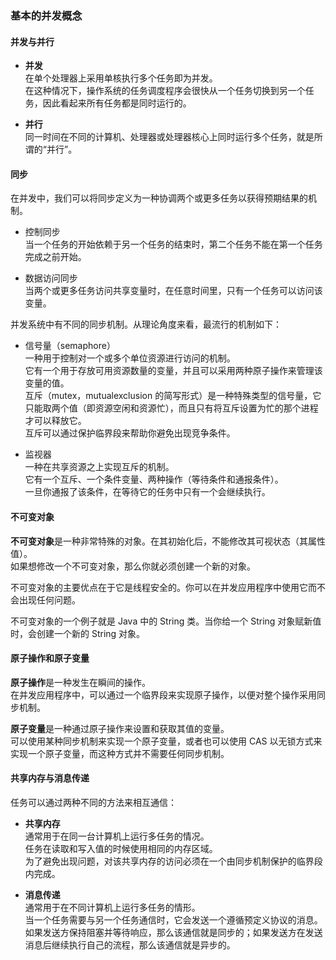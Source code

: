 ### 基本的并发概念
#### 并发与并行
-	**并发**  
在单个处理器上采用单核执行多个任务即为并发。  
在这种情况下，操作系统的任务调度程序会很快从一个任务切换到另一个任务，因此看起来所有任务都是同时运行的。  
 
-	**并行**  
同一时间在不同的计算机、处理器或处理器核心上同时运行多个任务，就是所谓的“并行”。

#### 同步
在并发中，我们可以将同步定义为一种协调两个或更多任务以获得预期结果的机制。
-	控制同步  
当一个任务的开始依赖于另一个任务的结束时，第二个任务不能在第一个任务完成之前开始。
  
-	数据访问同步  
当两个或更多任务访问共享变量时，在任意时间里，只有一个任务可以访问该变量。  

并发系统中有不同的同步机制。从理论角度来看，最流行的机制如下：
-	信号量（semaphore）  
一种用于控制对一个或多个单位资源进行访问的机制。  
它有一个用于存放可用资源数量的变量，并且可以采用两种原子操作来管理该变量的值。  
互斥（mutex，mutualexclusion 的简写形式）是一种特殊类型的信号量，它只能取两个值（即资源空闲和资源忙），而且只有将互斥设置为忙的那个进程才可以释放它。  
互斥可以通过保护临界段来帮助你避免出现竞争条件。
  
-	监视器  
一种在共享资源之上实现互斥的机制。  
它有一个互斥、一个条件变量、两种操作（等待条件和通报条件）。  
一旦你通报了该条件，在等待它的任务中只有一个会继续执行。  

#### 不可变对象
**不可变对象**是一种非常特殊的对象。在其初始化后，不能修改其可视状态（其属性值）。  
如果想修改一个不可变对象，那么你就必须创建一个新的对象。  

不可变对象的主要优点在于它是线程安全的。你可以在并发应用程序中使用它而不会出现任何问题。

不可变对象的一个例子就是 Java 中的 String 类。当你给一个 String 对象赋新值时，会创建一个新的 String 对象。

#### 原子操作和原子变量
**原子操作**是一种发生在瞬间的操作。  
在并发应用程序中，可以通过一个临界段来实现原子操作，以便对整个操作采用同步机制。  

**原子变量**是一种通过原子操作来设置和获取其值的变量。  
可以使用某种同步机制来实现一个原子变量，或者也可以使用 CAS 以无锁方式来实现一个原子变量，而这种方式并不需要任何同步机制。  

#### 共享内存与消息传递 
任务可以通过两种不同的方法来相互通信：
-	**共享内存**  
通常用于在同一台计算机上运行多任务的情况。  
任务在读取和写入值的时候使用相同的内存区域。  
为了避免出现问题，对该共享内存的访问必须在一个由同步机制保护的临界段内完成。

-	**消息传递**  
通常用于在不同计算机上运行多任务的情形。  
当一个任务需要与另一个任务通信时，它会发送一个遵循预定义协议的消息。  
如果发送方保持阻塞并等待响应，那么该通信就是同步的；如果发送方在发送消息后继续执行自己的流程，那么该通信就是异步的。

